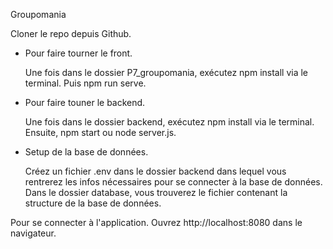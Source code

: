 Groupomania 

Cloner le repo depuis Github.


- Pour faire tourner le front.

  Une fois dans le dossier P7_groupomania, exécutez npm install via le terminal. Puis npm run serve.



- Pour faire touner le backend.

  Une fois dans le dossier backend, exécutez npm install via le terminal. Ensuite, npm start ou node server.js.



- Setup de la base de données.

  Créez un fichier .env dans le dossier backend dans lequel vous rentrerez les infos nécessaires pour se connecter à la base de données.
  Dans le dossier database, vous trouverez le fichier contenant la structure de la base de données.

Pour se connecter à l'application.
Ouvrez http://localhost:8080 dans le navigateur.

